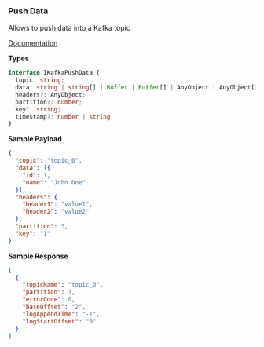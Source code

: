 ### Push Data

Allows to push data into a Kafka topic

[Documentation](https://kafka.apache.org/quickstart)

**Types**

```typescript
interface IKafkaPushData {
  topic: string;
  data: string | string[] | Buffer | Buffer[] | AnyObject | AnyObject[];
  headers?: AnyObject;
  partition?: number;
  key?: string;
  timestamp?: number | string;
}
```

**Sample Payload**
```json
{
  "topic": "topic_0",
  "data": [{ 
    "id": 1, 
    "name": "John Doe" 
  }],
  "headers": {
    "header1": "value1",
    "header2": "value2"
  },
  "partition": 3,
  "key": "1"
}
```

**Sample Response**
```json
[
  {
    "topicName": "topic_0",
    "partition": 3,
    "errorCode": 0,
    "baseOffset": "2",
    "logAppendTime": "-1",
    "logStartOffset": "0"
  }
]
```
